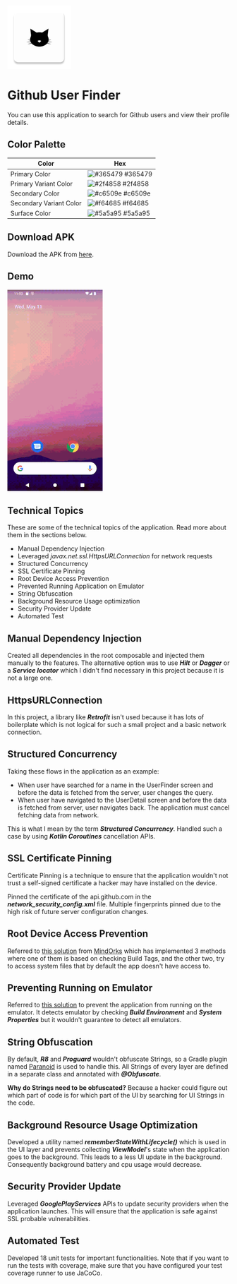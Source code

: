 ![Logo](https://github.com/Abiri99/GithubUserFinder/blob/main/app/src/main/res/mipmap-xxhdpi/ic_launcher.png?raw=true)

# Github User Finder

You can use this application to search for Github users and view their profile details.

## Color Palette
| Color             | Hex                                                                |
| ----------------- | ------------------------------------------------------------------ |
| Primary Color | ![#365479](http://via.placeholder.com/10/365479/365479) #365479 |
| Primary Variant Color | ![#2f4858](http://via.placeholder.com/10/2f4858/2f4858) #2f4858 |
| Secondary Color | ![#c6509e](http://via.placeholder.com/10/c6509e/c6509e) #c6509e |
| Secondary Variant Color | ![#f64685](http://via.placeholder.com/10/f64685/f64685) #f64685 |
| Surface Color | ![#5a5a95](http://via.placeholder.com/10/5a5a95/5a5a95) #5a5a95 |

## Download APK

Download the APK
from [here](https://drive.google.com/file/d/12cISV9DCBnfoGdp2u0mgt604eJ8zOle9/view?usp=sharing).

## Demo

![](https://github.com/Abiri99/GithubUserFinder/blob/main/asset/demo.gif)

## Technical Topics

These are some of the technical topics of the application. Read more about them in the sections
below.

- Manual Dependency Injection
- Leveraged _javax.net.ssl.HttpsURLConnection_ for network requests
- Structured Concurrency
- SSL Certificate Pinning
- Root Device Access Prevention
- Prevented Running Application on Emulator
- String Obfuscation
- Background Resource Usage optimization
- Security Provider Update
- Automated Test

## Manual Dependency Injection

Created all dependencies in the root composable and injected them manually to the features. The
alternative option was to use ***Hilt*** or ***Dagger*** or a ***Service locator*** which I didn't
find necessary in this project because it is not a large one.

## HttpsURLConnection

In this project, a library like ***Retrofit*** isn't used because it has lots of boilerplate which
is not logical for such a small project and a basic network connection.

## Structured Concurrency

Taking these flows in the application as an example:

- When user have searched for a name in the UserFinder screen and before the data is fetched from
  the server, user changes the query.
- When user have navigated to the UserDetail screen and before the data is fetched from server, user
  navigates back. The application must cancel fetching data from network.

This is what I mean by the term ***Structured Concurrency***.
Handled such a case by using ***Kotlin Coroutines*** cancellation APIs.

## SSL Certificate Pinning

Certificate Pinning is a technique to ensure that the application wouldn't not trust a self-signed
certificate a hacker may have installed on the device.

Pinned the certificate of the api.github.com in the ***network_security_config.xml*** file. Multiple
fingerprints pinned due to the high risk of future server configuration changes.

## Root Device Access Prevention

Referred
to [this solution](https://medium.com/mindorks/restricting-access-of-android-apps-on-root-devices-ed68055c7883)
from [MindOrks](https://mindorks.com/) which has implemented 3 methods where one of them is based on
checking Build Tags, and the other two, try to access system files that by default the app doesn't
have access to.

## Preventing Running on Emulator

Referred to [this solution](https://stackoverflow.com/a/21505193/11604909) to prevent the
application from running on the emulator. It detects emulator by checking ***Build Environment***
and ***System Properties*** but it wouldn't guarantee to detect all emulators.

## String Obfuscation

By default, ***R8*** and ***Proguard*** wouldn't obfuscate Strings, so a Gradle plugin named
[Paranoid](https://github.com/MichaelRocks/paranoid) is used to handle this. All Strings of every
layer are defined in a separate class and annotated with ***@Obfuscate***.

**Why do Strings need to be obfuscated?** Because a hacker could figure out which part of code is
for which part of the UI by searching for UI Strings in the code.

## Background Resource Usage Optimization

Developed a utility named ***rememberStateWithLifecycle()*** which is used in the UI layer and
prevents collecting ***ViewModel***'s state when the application goes to the background. This leads
to a less UI update in the background. Consequently background battery and cpu usage would decrease.

## Security Provider Update

Leveraged ***GooglePlayServices*** APIs to update security providers when the application launches.
This will ensure that the application is safe against SSL probable vulnerabilities.

## Automated Test

Developed 18 unit tests for important functionalities. Note that if you want to run the tests with
coverage, make sure that you have configured your test coverage runner to use JaCoCo.